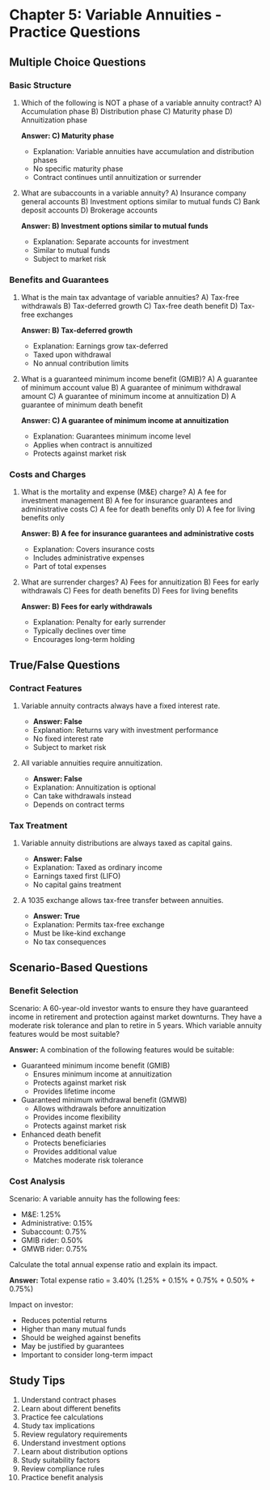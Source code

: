 # Chapter 5: Variable Annuities - Practice Questions

## Multiple Choice Questions

### Basic Structure
1. Which of the following is NOT a phase of a variable annuity contract?
   A) Accumulation phase
   B) Distribution phase
   C) Maturity phase
   D) Annuitization phase
   
   **Answer: C) Maturity phase**
   - Explanation: Variable annuities have accumulation and distribution phases
   - No specific maturity phase
   - Contract continues until annuitization or surrender

2. What are subaccounts in a variable annuity?
   A) Insurance company general accounts
   B) Investment options similar to mutual funds
   C) Bank deposit accounts
   D) Brokerage accounts
   
   **Answer: B) Investment options similar to mutual funds**
   - Explanation: Separate accounts for investment
   - Similar to mutual funds
   - Subject to market risk

### Benefits and Guarantees
1. What is the main tax advantage of variable annuities?
   A) Tax-free withdrawals
   B) Tax-deferred growth
   C) Tax-free death benefit
   D) Tax-free exchanges
   
   **Answer: B) Tax-deferred growth**
   - Explanation: Earnings grow tax-deferred
   - Taxed upon withdrawal
   - No annual contribution limits

2. What is a guaranteed minimum income benefit (GMIB)?
   A) A guarantee of minimum account value
   B) A guarantee of minimum withdrawal amount
   C) A guarantee of minimum income at annuitization
   D) A guarantee of minimum death benefit
   
   **Answer: C) A guarantee of minimum income at annuitization**
   - Explanation: Guarantees minimum income level
   - Applies when contract is annuitized
   - Protects against market risk

### Costs and Charges
1. What is the mortality and expense (M&E) charge?
   A) A fee for investment management
   B) A fee for insurance guarantees and administrative costs
   C) A fee for death benefits only
   D) A fee for living benefits only
   
   **Answer: B) A fee for insurance guarantees and administrative costs**
   - Explanation: Covers insurance costs
   - Includes administrative expenses
   - Part of total expenses

2. What are surrender charges?
   A) Fees for annuitization
   B) Fees for early withdrawals
   C) Fees for death benefits
   D) Fees for living benefits
   
   **Answer: B) Fees for early withdrawals**
   - Explanation: Penalty for early surrender
   - Typically declines over time
   - Encourages long-term holding

## True/False Questions

### Contract Features
1. Variable annuity contracts always have a fixed interest rate.
   - **Answer: False**
   - Explanation: Returns vary with investment performance
   - No fixed interest rate
   - Subject to market risk

2. All variable annuities require annuitization.
   - **Answer: False**
   - Explanation: Annuitization is optional
   - Can take withdrawals instead
   - Depends on contract terms

### Tax Treatment
1. Variable annuity distributions are always taxed as capital gains.
   - **Answer: False**
   - Explanation: Taxed as ordinary income
   - Earnings taxed first (LIFO)
   - No capital gains treatment

2. A 1035 exchange allows tax-free transfer between annuities.
   - **Answer: True**
   - Explanation: Permits tax-free exchange
   - Must be like-kind exchange
   - No tax consequences

## Scenario-Based Questions

### Benefit Selection
Scenario: A 60-year-old investor wants to ensure they have guaranteed income in retirement and protection against market downturns. They have a moderate risk tolerance and plan to retire in 5 years. Which variable annuity features would be most suitable?

**Answer:**
A combination of the following features would be suitable:
- Guaranteed minimum income benefit (GMIB)
  * Ensures minimum income at annuitization
  * Protects against market risk
  * Provides lifetime income
- Guaranteed minimum withdrawal benefit (GMWB)
  * Allows withdrawals before annuitization
  * Provides income flexibility
  * Protects against market risk
- Enhanced death benefit
  * Protects beneficiaries
  * Provides additional value
  * Matches moderate risk tolerance

### Cost Analysis
Scenario: A variable annuity has the following fees:
- M&E: 1.25%
- Administrative: 0.15%
- Subaccount: 0.75%
- GMIB rider: 0.50%
- GMWB rider: 0.75%

Calculate the total annual expense ratio and explain its impact.

**Answer:**
Total expense ratio = 3.40% (1.25% + 0.15% + 0.75% + 0.50% + 0.75%)

Impact on investor:
- Reduces potential returns
- Higher than many mutual funds
- Should be weighed against benefits
- May be justified by guarantees
- Important to consider long-term impact

## Study Tips
1. Understand contract phases
2. Learn about different benefits
3. Practice fee calculations
4. Study tax implications
5. Review regulatory requirements
6. Understand investment options
7. Learn about distribution options
8. Study suitability factors
9. Review compliance rules
10. Practice benefit analysis 